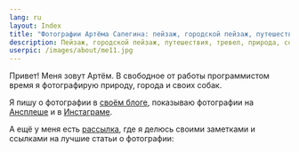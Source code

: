 ```yaml
---
lang: ru
layout: Index
title: "Фотографии Артёма Сапегина: пейзаж, городской пейзаж, путешествия, тревел, природа, собаки, фото"
description: Пейзаж, городской пейзаж, путешествия, тревел, природа, собаки и блог о фотографии.
userpic: /images/about/me11.jpg
---
```


Привет! Меня зовут Артём. В свободное от работы программистом время я фотографирую природу, города и своих собак.

Я пишу о фотографии в [своём блоге](/blog), показываю фотографии на [Ансплеше](https://unsplash.com/@sapegin) и в [Инстаграме](https://www.instagram.com/sapegin/).

А ещё у меня есть [рассылка](/subscribe), где я делюсь своими заметками и ссылками на лучшие статьи о фотографии:
